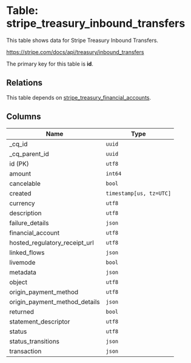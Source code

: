 # Table: stripe_treasury_inbound_transfers

This table shows data for Stripe Treasury Inbound Transfers.

https://stripe.com/docs/api/treasury/inbound_transfers

The primary key for this table is **id**.

## Relations

This table depends on [stripe_treasury_financial_accounts](stripe_treasury_financial_accounts).

## Columns

| Name          | Type          |
| ------------- | ------------- |
|_cq_id|`uuid`|
|_cq_parent_id|`uuid`|
|id (PK)|`utf8`|
|amount|`int64`|
|cancelable|`bool`|
|created|`timestamp[us, tz=UTC]`|
|currency|`utf8`|
|description|`utf8`|
|failure_details|`json`|
|financial_account|`utf8`|
|hosted_regulatory_receipt_url|`utf8`|
|linked_flows|`json`|
|livemode|`bool`|
|metadata|`json`|
|object|`utf8`|
|origin_payment_method|`utf8`|
|origin_payment_method_details|`json`|
|returned|`bool`|
|statement_descriptor|`utf8`|
|status|`utf8`|
|status_transitions|`json`|
|transaction|`json`|